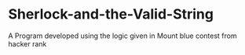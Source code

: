 # Sherlock-and-the-Valid-String
A Program developed using the logic given in Mount blue contest from hacker rank
